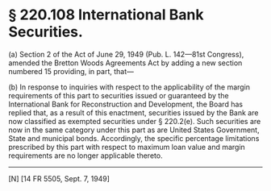 # § 220.108   International Bank Securities.

(a) Section 2 of the Act of June 29, 1949 (Pub. L. 142—81st Congress), amended the Bretton Woods Agreements Act by adding a new section numbered 15 providing, in part, that—


(b) In response to inquiries with respect to the applicability of the margin requirements of this part to securities issued or guaranteed by the International Bank for Reconstruction and Development, the Board has replied that, as a result of this enactment, securities issued by the Bank are now classified as exempted securities under § 220.2(e). Such securities are now in the same category under this part as are United States Government, State and municipal bonds. Accordingly, the specific percentage limitations prescribed by this part with respect to maximum loan value and margin requirements are no longer applicable thereto. 



---

[N] [14 FR 5505, Sept. 7, 1949] 




